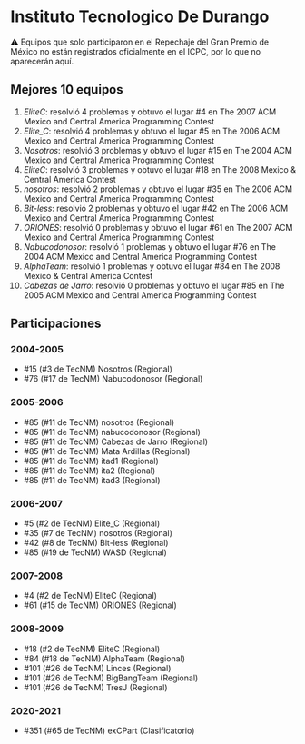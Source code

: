# Instituto Tecnologico De Durango

:warning: Equipos que solo participaron en el Repechaje del Gran Premio de México no están registrados oficialmente en el ICPC, por lo que no aparecerán aquí.

## Mejores 10 equipos

1. _EliteC_: resolvió 4 problemas y obtuvo el lugar #4 en The 2007 ACM Mexico and Central America Programming Contest
1. _Elite_C_: resolvió 4 problemas y obtuvo el lugar #5 en The 2006 ACM Mexico and Central America Programming Contest
1. _Nosotros_: resolvió 3 problemas y obtuvo el lugar #15 en The 2004 ACM Mexico and Central America Programming Contest
1. _EliteC_: resolvió 3 problemas y obtuvo el lugar #18 en The 2008 Mexico & Central America Contest
1. _nosotros_: resolvió 2 problemas y obtuvo el lugar #35 en The 2006 ACM Mexico and Central America Programming Contest
1. _Bit-less_: resolvió 2 problemas y obtuvo el lugar #42 en The 2006 ACM Mexico and Central America Programming Contest
1. _ORIONES_: resolvió 0 problemas y obtuvo el lugar #61 en The 2007 ACM Mexico and Central America Programming Contest
1. _Nabucodonosor_: resolvió 1 problemas y obtuvo el lugar #76 en The 2004 ACM Mexico and Central America Programming Contest
1. _AlphaTeam_: resolvió 1 problemas y obtuvo el lugar #84 en The 2008 Mexico & Central America Contest
1. _Cabezas de Jarro_: resolvió 0 problemas y obtuvo el lugar #85 en The 2005 ACM Mexico and Central America Programming Contest

## Participaciones

### 2004-2005

- #15 (#3 de TecNM) Nosotros (Regional)
- #76 (#17 de TecNM) Nabucodonosor (Regional)

### 2005-2006

- #85 (#11 de TecNM) nosotros (Regional)
- #85 (#11 de TecNM) nabucodonosor (Regional)
- #85 (#11 de TecNM) Cabezas de Jarro (Regional)
- #85 (#11 de TecNM) Mata Ardillas (Regional)
- #85 (#11 de TecNM) itad1 (Regional)
- #85 (#11 de TecNM) ita2 (Regional)
- #85 (#11 de TecNM) itad3 (Regional)

### 2006-2007

- #5 (#2 de TecNM) Elite_C (Regional)
- #35 (#7 de TecNM) nosotros (Regional)
- #42 (#8 de TecNM) Bit-less (Regional)
- #85 (#19 de TecNM) WASD (Regional)

### 2007-2008

- #4 (#2 de TecNM) EliteC (Regional)
- #61 (#15 de TecNM) ORIONES (Regional)

### 2008-2009

- #18 (#2 de TecNM) EliteC (Regional)
- #84 (#18 de TecNM) AlphaTeam (Regional)
- #101 (#26 de TecNM) Linces (Regional)
- #101 (#26 de TecNM) BigBangTeam (Regional)
- #101 (#26 de TecNM) TresJ (Regional)

### 2020-2021

- #351 (#65 de TecNM) exCPart (Clasificatorio)



